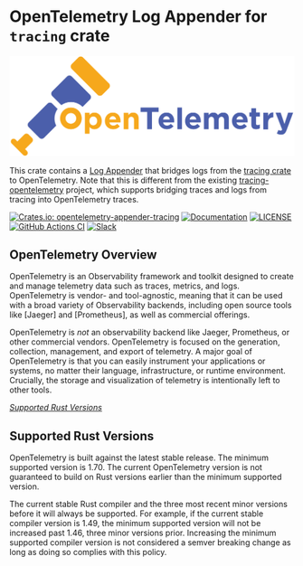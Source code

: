 # OpenTelemetry Log Appender for `tracing` crate

![OpenTelemetry — An observability framework for cloud-native software.][splash]

[splash]: https://raw.githubusercontent.com/open-telemetry/opentelemetry-rust/main/assets/logo-text.png

This crate contains a [Log
Appender](https://github.com/open-telemetry/opentelemetry-specification/blob/main/specification/glossary.md#log-appender--bridge)
that bridges logs from the [tracing crate](https://tracing.rs/tracing/#events)
to OpenTelemetry. Note that this is different from the existing
[tracing-opentelemetry](https://github.com/tokio-rs/tracing-opentelemetry)
project, which supports bridging traces and logs from tracing into OpenTelemetry
traces.

[![Crates.io: opentelemetry-appender-tracing](https://img.shields.io/crates/v/opentelemetry-appender-tracing.svg)](https://crates.io/crates/opentelemetry-appender-tracing)
[![Documentation](https://docs.rs/opentelemetry-appender-tracing/badge.svg)](https://docs.rs/opentelemetry-appender-tracing)
[![LICENSE](https://img.shields.io/crates/l/opentelemetry-appender-tracing)](./LICENSE)
[![GitHub Actions CI](https://github.com/open-telemetry/opentelemetry-rust/workflows/CI/badge.svg)](https://github.com/open-telemetry/opentelemetry-rust/actions?query=workflow%3ACI+branch%3Amain)
[![Slack](https://img.shields.io/badge/slack-@cncf/otel/rust-brightgreen.svg?logo=slack)](https://cloud-native.slack.com/archives/C03GDP0H023)

## OpenTelemetry Overview

OpenTelemetry is an Observability framework and toolkit designed to create and
manage telemetry data such as traces, metrics, and logs. OpenTelemetry is
vendor- and tool-agnostic, meaning that it can be used with a broad variety of
Observability backends, including open source tools like [Jaeger] and
[Prometheus], as well as commercial offerings.

OpenTelemetry is *not* an observability backend like Jaeger, Prometheus, or other
commercial vendors. OpenTelemetry is focused on the generation, collection,
management, and export of telemetry. A major goal of OpenTelemetry is that you
can easily instrument your applications or systems, no matter their language,
infrastructure, or runtime environment. Crucially, the storage and visualization
of telemetry is intentionally left to other tools.

*[Supported Rust Versions](#supported-rust-versions)*

## Supported Rust Versions

OpenTelemetry is built against the latest stable release. The minimum supported
version is 1.70. The current OpenTelemetry version is not guaranteed to build
on Rust versions earlier than the minimum supported version.

The current stable Rust compiler and the three most recent minor versions
before it will always be supported. For example, if the current stable compiler
version is 1.49, the minimum supported version will not be increased past 1.46,
three minor versions prior. Increasing the minimum supported compiler version
is not considered a semver breaking change as long as doing so complies with
this policy.

